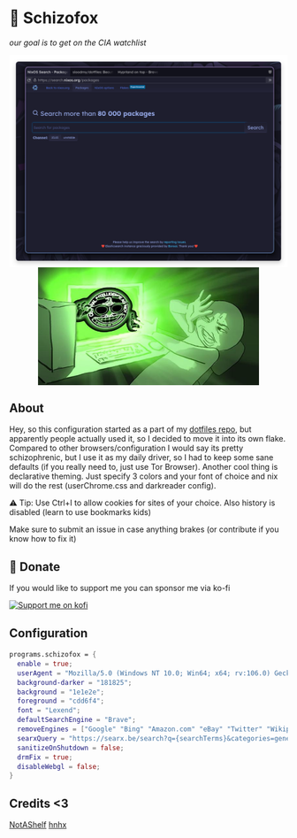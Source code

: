 # 🥑 Schizofox
*our goal is to get on the CIA watchlist*

<p align="center">
<img src="../assets/ss.png" alt="screenshot" width="600" align="center" />  
<img src="../assets/glowie.jpg" alt="screenshot" width="400" align="center" />  
</p>

## About
Hey, so this configuration started as a part of my [dotfiles repo](https://github.com/sioodmy/dotfiles), but apparently people actually used it, so I decided to move it into its own flake.
Compared to other browsers/configuration I would say its pretty schizophrenic, but I use it as my daily driver, so I had to keep some sane defaults (if you really need to, just use Tor Browser).
Another cool thing is declarative theming. Just specify 3 colors and your font of choice and nix will do the rest (userChrome.css and darkreader config). 

⚠️ Tip: Use Ctrl+I to allow cookies for sites of your choice. Also history is disabled (learn to use bookmarks kids)

Make sure to submit an issue in case anything brakes (or contribute if you know how to fix it)

## 💛 Donate

If you would like to support me you can sponsor me via ko-fi

<a href="https://ko-fi.com/sioodmy"><img src="https://ko-fi.com/img/githubbutton_sm.svg" alt="Support me on kofi" /> </a>

## Configuration
```nix
programs.schizofox = {
  enable = true;
  userAgent = "Mozilla/5.0 (Windows NT 10.0; Win64; x64; rv:106.0) Gecko/20100101 Firefox/106.0";
  background-darker = "181825";
  background = "1e1e2e";
  foreground = "cdd6f4";
  font = "Lexend";
  defaultSearchEngine = "Brave";
  removeEngines = ["Google" "Bing" "Amazon.com" "eBay" "Twitter" "Wikipedia"];
  searxQuery = "https://searx.be/search?q={searchTerms}&categories=general";
  sanitizeOnShutdown = false;
  drmFix = true;
  disableWebgl = false;
}
```



## Credits <3
[NotAShelf](https://github.com/NotAShelf)
[hnhx](https://github.com/hnhx)
